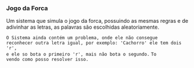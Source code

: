 <h3>Jogo da Forca</h3>
<p>Um sistema que simula o jogo da forca, possuindo as mesmas regras e de adivinhar as letras, as palavras são escolhidas aleatoriamente.</p>

<code>O Sistema ainda contém um problema, onde ele não consegue reconhecer outra letra igual, por exemplo: 'Cachorro' ele tem dois 'r', e ele so bota o primeiro 'r', mais não bota o segundo.</code>
<code>To vendo como posso resolver isso.</code>
